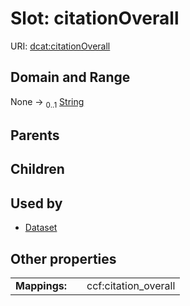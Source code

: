 
# Slot: citationOverall




URI: [dcat:citationOverall](http://www.w3.org/ns/dcat#citationOverall)


## Domain and Range

None &#8594;  <sub>0..1</sub> [String](types/String.md)

## Parents


## Children


## Used by

 * [Dataset](Dataset.md)

## Other properties

|  |  |  |
| --- | --- | --- |
| **Mappings:** | | ccf:citation_overall |

